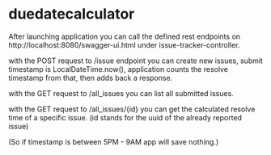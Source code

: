 # duedatecalculator

After launching application you can call the defined rest endpoints on http://localhost:8080/swagger-ui.html under issue-tracker-controller.

with the POST request to /issue endpoint you can create new issues, submit timestamp is LocalDateTime.now(), application counts the resolve timestamp from that, then adds back a response.

with the GET request to /all_issues you can list all submitted issues.

with the GET request to /all_issues/{id} you can get the calculated resolve time of a specific issue. (id stands for the uuid of the already reported issue)

(So if timestamp is between 5PM - 9AM app will save nothing.)
